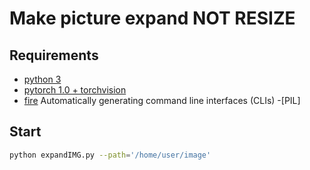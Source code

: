﻿#  Make picture expand NOT RESIZE
## Requirements

- [python 3](https://www.python.org/downloads/)
- [pytorch 1.0 + torchvision](https://pytorch.org/)
- [fire](https://github.com/google/python-fire) Automatically generating command line interfaces (CLIs)
-[PIL]

## Start
```bash
python expandIMG.py --path='/home/user/image' 